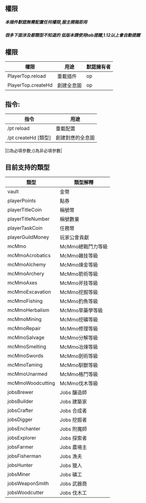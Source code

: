 ## 權限

##### 本插件默認無需配置任何權限,服主開箱即用

##### 很多下面涉及都類型不知道的 低版本請使用tab提醒,1.12以上會自動提醒

## 權限

| 權限                 | 用途       | 默認擁有者  |
|--------------------|----------|--------|
| PlayerTop.reload   | 重載插件     | op     |
| PlayerTop.createHd | 創建全息圖    | op     |

## 指令:

| 指令                | 用途       |
|-------------------|----------|
| /pt reload        | 重載配置     |
| /pt createHd [類型] | 創建對應的全息圖 |

|[]為必填參數;()為非必填參數|

## 目前支持的類型

| 類型                 | 類型解釋        |
|--------------------|-------------|
| vault              | 金幣          |
| playerPoints       | 點券          |
| playerTitleCoin    | 稱號幣         |
| playerTitleNumber  | 稱號數量        |
| playerTaskCoin     | 任務幣         |
| playerGuildMoney   | 玩家公會貢獻      |
| mcMmo              | McMmo總戰鬥力等級 |
| mcMmoAcrobatics    | McMmo雜技等級   |
| mcMmoAlchemy       | McMmo煉金等級   |
| mcMmoArchery       | McMmo箭術等級   |
| mcMmoAxes          | McMmo斧技等級   |
| mcMmoExcavation    | McMmo挖掘等級   |
| mcMmoFishing       | McMmo釣魚等級   |
| mcMmoHerbalism     | McMmo草藥學等級  |
| mcMmoMining        | McMmo挖礦等級   |
| mcMmoRepair        | McMmo修理等級   |
| mcMmoSalvage       | McMmo分解等級   |
| mcMmoSmelting      | McMmo冶煉等級   |
| mcMmoSwords        | McMmo劍術等級   |
| mcMmoTaming        | McMmo馴獸等級   |
| mcMmoUnarmed       | McMmo格鬥等級   |
| mcMmoWoodcutting   | McMmo伐木等級   |
| jobsBrewer         | Jobs 釀造師    |
| jobsBuilder        | Jobs 建築家    |
| jobsCrafter        | Jobs 合成者    |
| jobsDigger         | Jobs 挖掘者    |
| jobsEnchanter      | Jobs 附魔師    |
| jobsExplorer       | Jobs 探索者    |
| jobsFarmer         | Jobs 農場主    |
| jobsFisherman      | Jobs 漁夫     |
| jobsHunter         | Jobs 獵人     |
| jobsMiner          | Jobs 礦工     |
| jobsWeaponSmith    | Jobs 武器商    |
| jobsWoodcutter     | Jobs 伐木工    |

